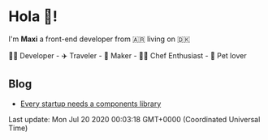<h1>Hola 👋!</h1>

<p>I'm <strong>Maxi</strong> a front-end developer from 🇦🇷 living on 🇩🇰</p>

<p>👨‍💻 Developer - ✈️ Traveler - 🚀 Maker - 👨‍🍳 Chef Enthusiast - 🐶 Pet lover</p>

<h2>Blog</h2>

<ul>
    <li><a href="https:&#x2F;&#x2F;maxigimenez.xyz&#x2F;post&#x2F;every-startup-needs-component-library">Every startup needs a components library</a></li>
</ul>

<p>Last update: Mon Jul 20 2020 00:03:18 GMT+0000 (Coordinated Universal Time)</p>
